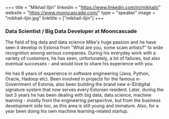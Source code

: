+++
title = "Mikhail Iljin"
linkedin = "https://www.linkedin.com/in/mikhaili/"
website = "https://www.mooncascade.com/"
type = "speaker"
image = "mikhail-iljin.jpg"
linktitle = ["mikhail-iljin"]
+++

<h3>Data Scientist / Big Data Developer at Mooncascade</h3>

<p>The field of big data and data science Mike's huge passion and he have seen it develop in Estonia from "What are you, some scam artists?" to wide recognition among serious companies. During his everyday work with a variety of customers, he has seen, unfortunately, a lot of failures, but also eventual successes - and would love to share his experience with you.</p>

<p>He has 8 years of experience in software engineering (Java, Python, Oracle, Hadoop etc). Been involved in projects for the famous e-Government of Estonia, also been building the brand new e-ID/digital signature system that now serves every Estonian resident. Later, during the last 3 years he has been dealing with big data, data science, machine learning - mostly from the engineering perspective, but from the business development side too, as this area is still young and immature. Also, for a year been doing his own machine learning-related startup.</p>